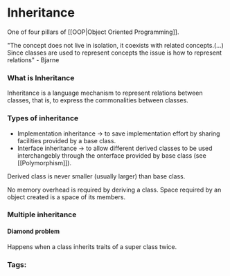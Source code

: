 # Inheritance 
One of four pillars of [[OOP|Object Oriented Programming]]. 

"The concept does not live in isolation, it coexists with related concepts.(...) Since classes are used to represent concepts the issue is how to represent relations" - Bjarne

### What is Inheritance

Inheritance is a language mechanism to represent relations between classes, that is, to express the commonalities between classes. 

### Types of inheritance 
* Implementation inheritance -> to save implementation effort by sharing facilities provided by a base class. 
* Interface inheritance -> to allow different derived classes to be used interchangebly through the onterface provided by base class (see [[Polymorphism]]). 

Derived class is never smaller (usually larger) than base class. 

No memory overhead is required by deriving a class. Space required by an object created is a space of its members. 

### Multiple inheritance 

#### Diamond problem
Happens when a class inherits traits of a super class twice. 

### Tags: 